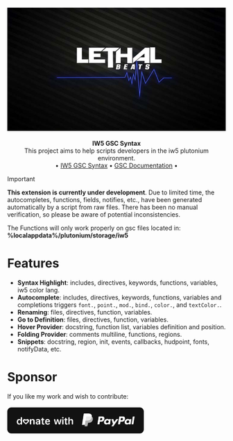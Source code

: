 <p align="center">
  <img src="https://github.com/LastDemon99/LastDemon99/blob/main/Data/lb_logo.jpg">  
  <br><br>
  <b>IW5 GSC Syntax</b><br>
  <a>This project aims to help scripts developers in the iw5 plutonium environment.</a><br>
    • <a href="https://marketplace.visualstudio.com/items?itemName=LastDemon99.lb-iw5-gsc">IW5 GSC Syntax</a> •  
  <a href="https://lastdemon99.github.io/IW5-Documentation/index_gsc.html">GSC Documentation</a> •
</p>

> [!IMPORTANT]
> **This extension is currently under development**. Due to limited time, the autocompletes, functions, fields, notifies, etc., have been generated automatically by a script from raw files. There has been no manual verification, so please be aware of potential inconsistencies.
> 
> The Functions will only work properly on gsc files located in: **%localappdata%/plutonium/storage/iw5**

# Features
- **Syntax Highlight**: includes, directives, keywords, functions, variables, iw5 color lang.
- **Autocomplete**: includes, directives, keywords, functions, variables and completions triggers `font.`, `point.`, `mod.`, `bind.`, `color.`, and `textColor.`.
- **Renaming**: files, directives, function, variables.
- **Go to Definition**: files, directives, function, variables.
- **Hover Provider**: docstring, function list, variables definition and position.
- **Folding Provider**: comments multiline, functions, regions.
- **Snippets**: docstring, region, init, events, callbacks, hudpoint, fonts, notifyData, etc.

# <a name="sponsor"></a>Sponsor
If you like my work and wish to contribute:<br><br/>
<a href="https://www.paypal.com/paypalme/lastdemon99/"><img src="https://github.com/LastDemon99/LastDemon99/blob/main/Data/paypal_dark.svg" height="60"></a>
